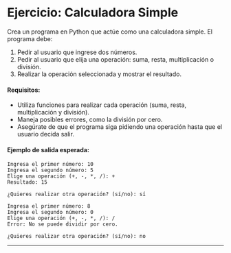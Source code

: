 # Ejercicio: Calculadora Simple

Crea un programa en Python que actúe como una calculadora simple. El programa debe:

1. Pedir al usuario que ingrese dos números.
2. Pedir al usuario que elija una operación: suma, resta, multiplicación o división.
3. Realizar la operación seleccionada y mostrar el resultado.

#### Requisitos:

- Utiliza funciones para realizar cada operación (suma, resta, multiplicación y división).
- Maneja posibles errores, como la división por cero.
- Asegúrate de que el programa siga pidiendo una operación hasta que el usuario decida salir.

#### Ejemplo de salida esperada:

```plaintext
Ingresa el primer número: 10
Ingresa el segundo número: 5
Elige una operación (+, -, *, /): +
Resultado: 15

¿Quieres realizar otra operación? (sí/no): sí

Ingresa el primer número: 8
Ingresa el segundo número: 0
Elige una operación (+, -, *, /): /
Error: No se puede dividir por cero.

¿Quieres realizar otra operación? (sí/no): no
```

___
